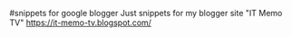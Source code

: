 #snippets for google blogger
Just snippets for my blogger site 
"IT Memo TV" https://it-memo-tv.blogspot.com/
